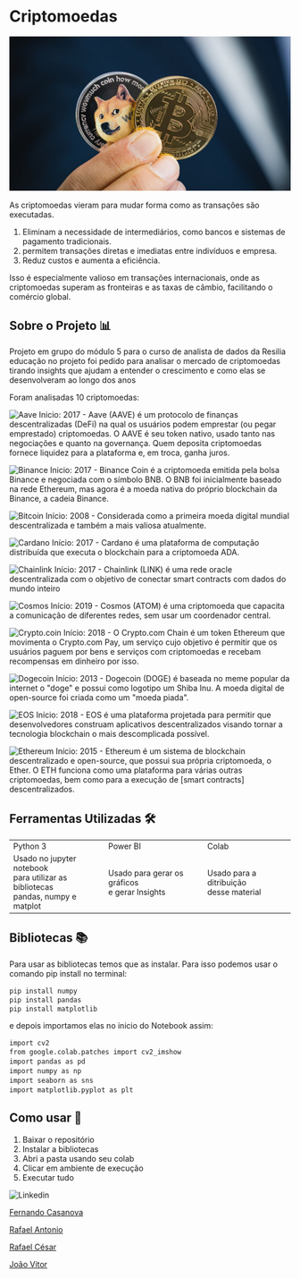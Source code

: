 # Criptomoedas
![BitDoge](./images/bitdoge.png)

As criptomoedas vieram para mudar forma como as transações são executadas. 
1. Eliminam a necessidade de intermediários, como bancos e sistemas de pagamento tradicionais.
2. permitem transações diretas e imediatas entre indivíduos e empresa.
3. Reduz custos e aumenta a eficiência. 

Isso é especialmente valioso em transações internacionais, onde as criptomoedas superam as fronteiras e as taxas de câmbio, facilitando o comércio global.

## Sobre o Projeto 📊

Projeto em grupo do módulo 5 para o curso de analista de dados da Resilia educação
no projeto foi pedido para analisar o mercado de criptomoedas tirando insights que ajudam a entender o crescimento e como elas se desenvolveram ao longo dos anos 

Foram analisadas 10 criptomoedas: 


![Aave](https://img.shields.io/badge/Aave%20(aave)-B6509E?style=for-the-badge&logo=ghostery&logoColor=2EBAC6) Inicio: 2017 - Aave (AAVE) é um protocolo de finanças descentralizadas (DeFi) na qual os usuários podem emprestar (ou pegar emprestado) criptomoedas. O AAVE é seu token nativo, usado tanto nas negociações e quanto na governança. Quem deposita criptomoedas fornece liquidez para a plataforma e, em troca, ganha juros.

![Binance](https://img.shields.io/badge/Binance%20(BNB)-FCD535?style=for-the-badge&logo=binance&logoColor=white) Inicio: 2017 - Binance Coin é a criptomoeda emitida pela bolsa Binance e negociada com o símbolo BNB. O BNB foi inicialmente baseado na rede Ethereum, mas agora é a moeda nativa do próprio blockchain da Binance, a cadeia Binance.

![Bitcoin](https://img.shields.io/badge/Bitcoin%20(BTC)-000?style=for-the-badge&logo=bitcoin&logoColor=white) Início: 2008 - Considerada como a primeira moeda digital mundial descentralizada e também a mais valiosa atualmente.

![Cardano](https://img.shields.io/badge/Cardano%20(ADA)-2a71d0?style=for-the-badge&logo=cardano&logoColor=white) Início: 2017 - Cardano é uma plataforma de computação distribuída que executa o blockchain para a criptomoeda ADA.

![Chainlink](https://img.shields.io/badge/Chainlink%20(LINK)-375BD2?style=for-the-badge&logo=Chainlink&logoColor=white) Início: 2017 -  Chainlink (LINK) é uma rede oracle descentralizada com o objetivo de conectar smart contracts com dados do mundo inteiro

![Cosmos](https://img.shields.io/badge/Cosmos%20(ATOM)-3C3C3D?style=for-the-badge&logo=REACT&logoColor=white) Início: 2019 - Cosmos (ATOM) é uma criptomoeda que capacita a comunicação de diferentes redes, sem usar um coordenador central.

![Crypto.coin](https://img.shields.io/badge/Crypto.com%20Coin%20(CRO)-002D74?style=for-the-badge&logo=UNITY&logoColor=white) Início: 2018 - O Crypto.com Chain é um token Ethereum que movimenta o Crypto.com Pay, um serviço cujo objetivo é permitir que os usuários paguem por bens e serviços com criptomoedas e recebam recompensas em dinheiro por isso.

![Dogecoin](https://img.shields.io/badge/dogecoin%20(DOGE)-B59A30?style=for-the-badge&logo=dogecoin&logoColor=white) Início: 2013 - Dogecoin (DOGE) é baseada no meme popular da internet o "doge" e possui como logotipo um Shiba Inu. A moeda digital de open-source foi criada como um "moeda piada".

![EOS](https://img.shields.io/badge/EOS%20(EOS)-000?style=for-the-badge&logo=obsidian&logoColor=white) Início: 2018 - EOS é uma plataforma projetada para permitir que desenvolvedores construam aplicativos descentralizados visando tornar a tecnologia blockchain o mais descomplicada possível.

![Ethereum](https://img.shields.io/badge/Ethereum%20(ETH)-3C3C3D?style=for-the-badge&logo=Ethereum&logoColor=white) Início: 2015 - Ethereum é um sistema de blockchain descentralizado e open-source, que possui sua própria criptomoeda, o Ether. O ETH funciona como uma plataforma para várias outras criptomoedas, bem como para a execução de [smart contracts] descentralizados.


## Ferramentas Utilizadas 🛠️

<table>
  <tr>    
    <td>Python 3</td> 
    <td>Power BI</td> 
    <td>Colab</td>     
  </tr>
  <tr>
    <td>Usado no jupyter notebook <br>para utilizar as bibliotecas <br>pandas, numpy e matplot</td>
    <td>Usado para gerar os gráficos<br> e gerar Insights</td>
    <td>Usado para a ditribuição<br> desse material</td>
  </tr>
</table>

## Bibliotecas 📚
Para usar as bibliotecas temos que as instalar. Para isso podemos usar o comando pip install no terminal:
                
    pip install numpy
    pip install pandas
    pip install matplotlib

e depois importamos elas no inicio do Notebook assim:
```bash
import cv2
from google.colab.patches import cv2_imshow
import pandas as pd
import numpy as np
import seaborn as sns
import matplotlib.pyplot as plt
```

## Como usar 🔌
1. Baixar o repositório
1. Instalar a bibliotecas
2. Abri a pasta usando seu colab
3. Clicar em ambiente de execução
4. Executar tudo

![Linkedin](https://img.shields.io/badge/LinkedIn-0077B5?style=for-the-badge&logo=linkedin&logoColor=white)

[Fernando Casanova](https://www.linkedin.com/in/fernandocfs/)

[Rafael Antonio](https://www.linkedin.com/in/rafael-antonio-759a04241/)

[Rafael César](https://www.linkedin.com/in/rafael-data-analyst/)

[João Vitor](https://www.linkedin.com/in/joao-vitor-cunha-chinato/)
